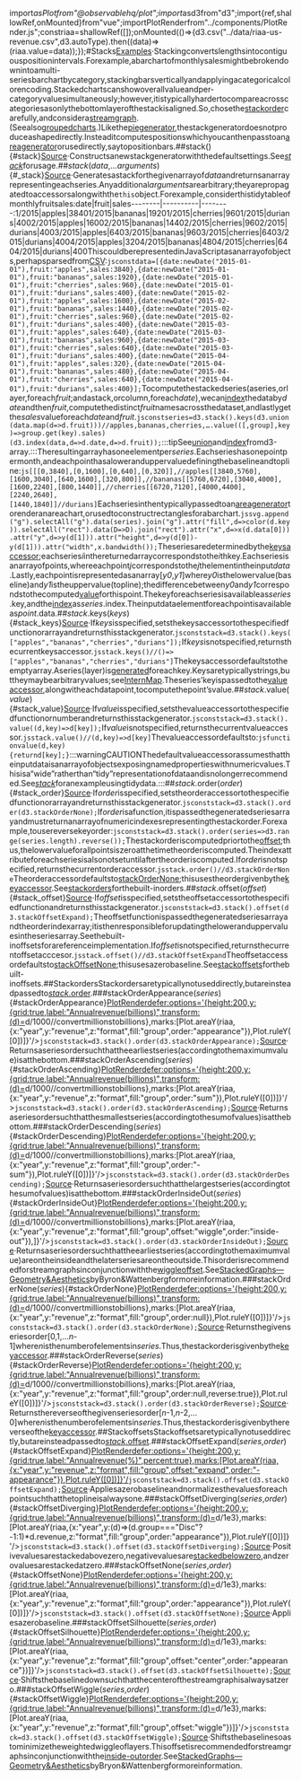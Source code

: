 <scriptsetup>import*asPlotfrom"@observablehq/plot";import*asd3from"d3";import{ref,shallowRef,onMounted}from"vue";importPlotRenderfrom"../components/PlotRender.js";constriaa=shallowRef([]);onMounted(()=>{d3.csv("../data/riaa-us-revenue.csv",d3.autoType).then((data)=>(riaa.value=data));});</script>#Stacks<!--https://observablehq.com/@mbostock/streamgraph-transitions-->[Examples](https://observablehq.com/@d3/stacked-bar-chart/2?intent=fork)·Stackingconvertslengthsintocontiguouspositionintervals.Forexample,abarchartofmonthlysalesmightbebrokendownintoamulti-seriesbarchartbycategory,stackingbarsverticallyandapplyingacategoricalcolorencoding.Stackedchartscanshowoverallvalueandper-categoryvaluesimultaneously;however,itistypicallyhardertocompareacrosscategoriesasonlythebottomlayerofthestackisaligned.So,chosethe[stackorder](#stack_order)carefully,andconsidera[streamgraph](#stackOffsetWiggle).(Seealso[groupedcharts](https://observablehq.com/@d3/grouped-bar-chart/2?intent=fork).)Likethe[piegenerator](./pie.md),thestackgeneratordoesnotproduceashapedirectly.Insteaditcomputespositionswhichyoucanthenpasstoan[areagenerator](./area.md)orusedirectly,saytopositionbars.##stack(){#stack}[Source](https://github.com/d3/d3-shape/blob/main/src/stack.js)·Constructsanewstackgeneratorwiththedefaultsettings.See[*stack*](#_stack)forusage.##*stack*(*data*,...*arguments*){#_stack}[Source](https://github.com/d3/d3-shape/blob/main/src/stack.js)·Generatesastackforthegivenarrayof*data*andreturnsanarrayrepresentingeachseries.Anyadditional*arguments*arearbitrary;theyarepropagatedtoaccessorsalongwiththe`this`object.Forexample,considerthistidytableofmonthlyfruitsales:date|fruit|sales--------|----------|--------:1/2015|apples|38401/2015|bananas|19201/2015|cherries|9601/2015|durians|4002/2015|apples|16002/2015|bananas|14402/2015|cherries|9602/2015|durians|4003/2015|apples|6403/2015|bananas|9603/2015|cherries|6403/2015|durians|4004/2015|apples|3204/2015|bananas|4804/2015|cherries|6404/2015|durians|400ThiscouldberepresentedinJavaScriptasanarrayofobjects,perhapsparsedfrom[CSV](../d3-dsv.md):```jsconstdata=[{date:newDate("2015-01-01"),fruit:"apples",sales:3840},{date:newDate("2015-01-01"),fruit:"bananas",sales:1920},{date:newDate("2015-01-01"),fruit:"cherries",sales:960},{date:newDate("2015-01-01"),fruit:"durians",sales:400},{date:newDate("2015-02-01"),fruit:"apples",sales:1600},{date:newDate("2015-02-01"),fruit:"bananas",sales:1440},{date:newDate("2015-02-01"),fruit:"cherries",sales:960},{date:newDate("2015-02-01"),fruit:"durians",sales:400},{date:newDate("2015-03-01"),fruit:"apples",sales:640},{date:newDate("2015-03-01"),fruit:"bananas",sales:960},{date:newDate("2015-03-01"),fruit:"cherries",sales:640},{date:newDate("2015-03-01"),fruit:"durians",sales:400},{date:newDate("2015-04-01"),fruit:"apples",sales:320},{date:newDate("2015-04-01"),fruit:"bananas",sales:480},{date:newDate("2015-04-01"),fruit:"cherries",sales:640},{date:newDate("2015-04-01"),fruit:"durians",sales:400}];```Tocomputethestackedseries(aseries,orlayer,foreach*fruit*;andastack,orcolumn,foreach*date*),wecan[index](../d3-array/group.md#index)thedataby*date*andthen*fruit*,computethedistinct*fruit*namesacrossthedataset,andlastlygetthe*sales*valueforeach*date*and*fruit*.```jsconstseries=d3.stack().keys(d3.union(data.map(d=>d.fruit)))//apples,bananas,cherries,….value(([,group],key)=>group.get(key).sales)(d3.index(data,d=>d.date,d=>d.fruit));```:::tipSee[union](../d3-array/sets.md#union)and[index](../d3-array/group.md#index)fromd3-array.:::Theresultingarrayhasoneelementper*series*.Eachserieshasonepointpermonth,andeachpointhasaloweranduppervaluedefiningthebaselineandtopline:```js[[[0,3840],[0,1600],[0,640],[0,320]],//apples[[3840,5760],[1600,3040],[640,1600],[320,800]],//bananas[[5760,6720],[3040,4000],[1600,2240],[800,1440]],//cherries[[6720,7120],[4000,4400],[2240,2640],[1440,1840]]//durians]```Eachseriesinthentypicallypassedtoan[areagenerator](./area.md)torenderanareachart,orusedtoconstructrectanglesforabarchart.```jssvg.append("g").selectAll("g").data(series).join("g").attr("fill",d=>color(d.key)).selectAll("rect").data(D=>D).join("rect").attr("x",d=>x(d.data[0])).attr("y",d=>y(d[1])).attr("height",d=>y(d[0])-y(d[1])).attr("width",x.bandwidth());```Theseriesaredeterminedbythe[keysaccessor](#stack_keys);eachseries*i*inthereturnedarraycorrespondstothe*i*thkey.Eachseriesisanarrayofpoints,whereeachpoint*j*correspondstothe*j*thelementintheinput*data*.Lastly,eachpointisrepresentedasanarray[*y0*,*y1*]where*y0*isthelowervalue(baseline)and*y1*istheuppervalue(topline);thedifferencebetween*y0*and*y1*correspondstothecomputed[value](#stack_value)forthispoint.Thekeyforeachseriesisavailableas*series*.key,andthe[index](#stack_order)as*series*.index.Theinputdataelementforeachpointisavailableas*point*.data.##*stack*.keys(*keys*){#stack_keys}[Source](https://github.com/d3/d3-shape/blob/main/src/stack.js)·If*keys*isspecified,setsthekeysaccessortothespecifiedfunctionorarrayandreturnsthisstackgenerator.```jsconststack=d3.stack().keys(["apples","bananas","cherries","durians"]);```If*keys*isnotspecified,returnsthecurrentkeysaccessor.```jsstack.keys()//()=>["apples","bananas","cherries","durians"]```Thekeysaccessordefaultstotheemptyarray.Aseries(layer)is[generated](#_stack)foreachkey.Keysaretypicallystrings,buttheymaybearbitraryvalues;see[InternMap](../d3-array/intern.md).Theseries’keyispassedtothe[valueaccessor](#stack_value),alongwitheachdatapoint,tocomputethepoint’svalue.##*stack*.value(*value*){#stack_value}[Source](https://github.com/d3/d3-shape/blob/main/src/stack.js)·If*value*isspecified,setsthevalueaccessortothespecifiedfunctionornumberandreturnsthisstackgenerator.```jsconststack=d3.stack().value((d,key)=>d[key]);```If*value*isnotspecified,returnsthecurrentvalueaccessor.```jsstack.value()//(d,key)=>d[key]```Thevalueaccessordefaultsto:```jsfunctionvalue(d,key){returnd[key];}```:::warningCAUTIONThedefaultvalueaccessorassumesthattheinputdataisanarrayofobjectsexposingnamedpropertieswithnumericvalues.Thisisa“wide”ratherthan“tidy”representationofdataandisnolongerrecommended.See[*stack*](#_stack)foranexampleusingtidydata.:::##*stack*.order(*order*){#stack_order}[Source](https://github.com/d3/d3-shape/blob/main/src/stack.js)·If*order*isspecified,setstheorderaccessortothespecifiedfunctionorarrayandreturnsthisstackgenerator.```jsconststack=d3.stack().order(d3.stackOrderNone);```If*order*isafunction,itispassedthegeneratedseriesarrayandmustreturnanarrayofnumericindexesrepresentingthestackorder.Forexample,tousereversekeyorder:```jsconststack=d3.stack().order(series=>d3.range(series.length).reverse());```Thestackorderiscomputedpriortothe[offset](#stack_offset);thus,thelowervalueforallpointsiszeroatthetimetheorderiscomputed.Theindexattributeforeachseriesisalsonotsetuntilaftertheorderiscomputed.If*order*isnotspecified,returnsthecurrentorderaccessor.```jsstack.order()//d3.stackOrderNone```Theorderaccessordefaultsto[stackOrderNone](#stackOrderNone);thisusestheordergivenbythe[keyaccessor](#stack_keys).See[stackorders](#stack-orders)forthebuilt-inorders.##*stack*.offset(*offset*){#stack_offset}[Source](https://github.com/d3/d3-shape/blob/main/src/stack.js)·If*offset*isspecified,setstheoffsetaccessortothespecifiedfunctionandreturnsthisstackgenerator.```jsconststack=d3.stack().offset(d3.stackOffsetExpand);```Theoffsetfunctionispassedthegeneratedseriesarrayandtheorderindexarray;itisthenresponsibleforupdatingtheloweranduppervaluesintheseriesarray.Seethebuilt-inoffsetsforareferenceimplementation.If*offset*isnotspecified,returnsthecurrentoffsetacccesor.```jsstack.offset()//d3.stackOffsetExpand```Theoffsetaccessordefaultsto[stackOffsetNone](#stackOffsetNone);thisusesazerobaseline.See[stackoffsets](#stack-offsets)forthebuilt-inoffsets.##StackordersStackordersaretypicallynotuseddirectly,butareinsteadpassedto[*stack*.order](#stack_order).###stackOrderAppearance(*series*){#stackOrderAppearance}<PlotRenderdefer:options='{height:200,y:{grid:true,label:"Annualrevenue(billions)",transform:(d)=>d/1000//convertmillionstobillions},marks:[Plot.areaY(riaa,{x:"year",y:"revenue",z:"format",fill:"group",order:"appearance"}),Plot.ruleY([0])]}'/>```jsconststack=d3.stack().order(d3.stackOrderAppearance);```[Source](https://github.com/d3/d3-shape/blob/main/src/order/appearance.js)·Returnsaseriesordersuchthattheearliestseries(accordingtothemaximumvalue)isatthebottom.###stackOrderAscending(*series*){#stackOrderAscending}<PlotRenderdefer:options='{height:200,y:{grid:true,label:"Annualrevenue(billions)",transform:(d)=>d/1000//convertmillionstobillions},marks:[Plot.areaY(riaa,{x:"year",y:"revenue",z:"format",fill:"group",order:"sum"}),Plot.ruleY([0])]}'/>```jsconststack=d3.stack().order(d3.stackOrderAscending);```[Source](https://github.com/d3/d3-shape/blob/main/src/order/ascending.js)·Returnsaseriesordersuchthatthesmallestseries(accordingtothesumofvalues)isatthebottom.###stackOrderDescending(*series*){#stackOrderDescending}<PlotRenderdefer:options='{height:200,y:{grid:true,label:"Annualrevenue(billions)",transform:(d)=>d/1000//convertmillionstobillions},marks:[Plot.areaY(riaa,{x:"year",y:"revenue",z:"format",fill:"group",order:"-sum"}),Plot.ruleY([0])]}'/>```jsconststack=d3.stack().order(d3.stackOrderDescending);```[Source](https://github.com/d3/d3-shape/blob/main/src/order/descending.js)·Returnsaseriesordersuchthatthelargestseries(accordingtothesumofvalues)isatthebottom.###stackOrderInsideOut(*series*){#stackOrderInsideOut}<PlotRenderdefer:options='{height:200,y:{grid:true,label:"Annualrevenue(billions)",transform:(d)=>d/1000//convertmillionstobillions},marks:[Plot.areaY(riaa,{x:"year",y:"revenue",z:"format",fill:"group",offset:"wiggle",order:"inside-out"}),]}'/>```jsconststack=d3.stack().order(d3.stackOrderInsideOut);```[Source](https://github.com/d3/d3-shape/blob/main/src/order/insideOut.js)·Returnsaseriesordersuchthattheearliestseries(accordingtothemaximumvalue)areontheinsideandthelaterseriesareontheoutside.Thisorderisrecommendedforstreamgraphsinconjunctionwiththe[wiggleoffset](#stackOffsetWiggle).See[StackedGraphs—Geometry&Aesthetics](http://leebyron.com/streamgraph/)byByron&Wattenbergformoreinformation.###stackOrderNone(*series*){#stackOrderNone}<PlotRenderdefer:options='{height:200,y:{grid:true,label:"Annualrevenue(billions)",transform:(d)=>d/1000//convertmillionstobillions},marks:[Plot.areaY(riaa,{x:"year",y:"revenue",z:"format",fill:"group",order:null}),Plot.ruleY([0])]}'/>```jsconststack=d3.stack().order(d3.stackOrderNone);```[Source](https://github.com/d3/d3-shape/blob/main/src/order/none.js)·Returnsthegivenseriesorder[0,1,…*n*-1]where*n*isthenumberofelementsin*series*.Thus,thestackorderisgivenbythe[keyaccessor](#stack_keys).###stackOrderReverse(*series*){#stackOrderReverse}<PlotRenderdefer:options='{height:200,y:{grid:true,label:"Annualrevenue(billions)",transform:(d)=>d/1000//convertmillionstobillions},marks:[Plot.areaY(riaa,{x:"year",y:"revenue",z:"format",fill:"group",order:null,reverse:true}),Plot.ruleY([0])]}'/>```jsconststack=d3.stack().order(d3.stackOrderReverse);```[Source](https://github.com/d3/d3-shape/blob/main/src/order/reverse.js)·Returnsthereverseofthegivenseriesorder[*n*-1,*n*-2,…0]where*n*isthenumberofelementsin*series*.Thus,thestackorderisgivenbythereverseofthe[keyaccessor](#stack_keys).##StackoffsetsStackoffsetsaretypicallynotuseddirectly,butareinsteadpassedto[*stack*.offset](#stack_offset).###stackOffsetExpand(*series*,*order*){#stackOffsetExpand}<PlotRenderdefer:options='{height:200,y:{grid:true,label:"Annualrevenue(%)",percent:true},marks:[Plot.areaY(riaa,{x:"year",y:"revenue",z:"format",fill:"group",offset:"expand",order:"-appearance"}),Plot.ruleY([0])]}'/>```jsconststack=d3.stack().offset(d3.stackOffsetExpand);```[Source](https://github.com/d3/d3-shape/blob/main/src/offset/expand.js)·Appliesazerobaselineandnormalizesthevaluesforeachpointsuchthatthetoplineisalwaysone.###stackOffsetDiverging(*series*,*order*){#stackOffsetDiverging}<PlotRenderdefer:options='{height:200,y:{grid:true,label:"Annualrevenue(billions)",transform:(d)=>d/1e3},marks:[Plot.areaY(riaa,{x:"year",y:(d)=>(d.group==="Disc"?-1:1)*d.revenue,z:"format",fill:"group",order:"appearance"}),Plot.ruleY([0])]}'/>```jsconststack=d3.stack().offset(d3.stackOffsetDiverging);```[Source](https://github.com/d3/d3-shape/blob/main/src/offset/diverging.js)·Positivevaluesarestackedabovezero,negativevaluesare[stackedbelowzero](https://observablehq.com/@d3/diverging-stacked-bar-chart/2?intent=fork),andzerovaluesarestackedatzero.###stackOffsetNone(*series*,*order*){#stackOffsetNone}<PlotRenderdefer:options='{height:200,y:{grid:true,label:"Annualrevenue(billions)",transform:(d)=>d/1e3},marks:[Plot.areaY(riaa,{x:"year",y:"revenue",z:"format",fill:"group",order:"appearance"}),Plot.ruleY([0])]}'/>```jsconststack=d3.stack().offset(d3.stackOffsetNone);```[Source](https://github.com/d3/d3-shape/blob/main/src/offset/none.js)·Appliesazerobaseline.###stackOffsetSilhouette(*series*,*order*){#stackOffsetSilhouette}<PlotRenderdefer:options='{height:200,y:{grid:true,label:"Annualrevenue(billions)",transform:(d)=>d/1e3},marks:[Plot.areaY(riaa,{x:"year",y:"revenue",z:"format",fill:"group",offset:"center",order:"appearance"})]}'/>```jsconststack=d3.stack().offset(d3.stackOffsetSilhouette);```[Source](https://github.com/d3/d3-shape/blob/main/src/offset/silhouette.js)·Shiftsthebaselinedownsuchthatthecenterofthestreamgraphisalwaysatzero.###stackOffsetWiggle(*series*,*order*){#stackOffsetWiggle}<PlotRenderdefer:options='{height:200,y:{grid:true,label:"Annualrevenue(billions)",transform:(d)=>d/1e3},marks:[Plot.areaY(riaa,{x:"year",y:"revenue",z:"format",fill:"group",offset:"wiggle"})]}'/>```jsconststack=d3.stack().offset(d3.stackOffsetWiggle);```[Source](https://github.com/d3/d3-shape/blob/main/src/offset/wiggle.js)·Shiftsthebaselinesoastominimizetheweightedwiggleoflayers.Thisoffsetisrecommendedforstreamgraphsinconjunctionwiththe[inside-outorder](#stackOrderInsideOut).See[StackedGraphs—Geometry&Aesthetics](http://leebyron.com/streamgraph/)byBryon&Wattenbergformoreinformation.